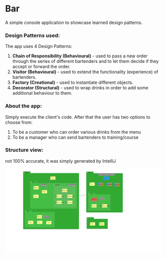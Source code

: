 # Bar

A simple console application to showcase learned design patterns.

### Design Patterns used:
The app uses 4 Design Patterns:

1. **Chain of Responsibility (Behavioural)** - used to pass a new order through the series of different bartenders and
to let them decide if they accept or forward the order.
2. **Visitor (Behavioural)** - used to extend the functionality (experience) of bartenders.
3. **Factory (Creational)** - used to instantiate different objects.
4. **Decorator (Structural)** - used to wrap drinks in order to add some additional behaviour to them.

### About the app:
Simply execute the client's code. After that the user has two options to choose from:

1. To be a customer who can order various drinks from the menu
2. To be a manager who can send bartenders to training/course

### Structure view:
not 100% accurate, it was simply generated by IntelliJ

![Structure](/Diagram.png)
